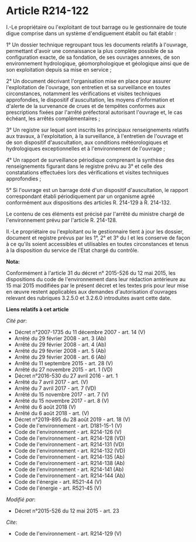# Article R214-122

I.-Le propriétaire ou l'exploitant de tout barrage ou le gestionnaire de toute digue comprise dans un système d'endiguement
établit ou fait établir : 

1° Un dossier technique regroupant tous les documents relatifs à l'ouvrage, permettant d'avoir une connaissance la plus
complète possible de sa configuration exacte, de sa fondation, de ses ouvrages annexes, de son environnement hydrologique,
géomorphologique et géologique ainsi que de son exploitation depuis sa mise en service ; 

2° Un document décrivant l'organisation mise en place pour assurer l'exploitation de l'ouvrage, son entretien et sa
surveillance en toutes circonstances, notamment les vérifications et visites techniques approfondies, le dispositif
d'auscultation, les moyens d'information et d'alerte de la survenance de crues et de tempêtes conformes aux prescriptions
fixées par l'arrêté préfectoral autorisant l'ouvrage et, le cas échéant, les arrêtés complémentaires ; 

3° Un registre sur lequel sont inscrits les principaux renseignements relatifs aux travaux, à l'exploitation, à la
surveillance, à l'entretien de l'ouvrage et de son dispositif d'auscultation, aux conditions météorologiques et hydrologiques
exceptionnelles et à l'environnement de l'ouvrage ; 

4° Un rapport de surveillance périodique comprenant la synthèse des renseignements figurant dans le registre prévu au 3° et
celle des constatations effectuées lors des vérifications et visites techniques approfondies ; 

5° Si l'ouvrage est un barrage doté d'un dispositif d'auscultation, le rapport correspondant établi périodiquement par un
organisme agréé conformément aux dispositions des articles R. 214-129 à R. 214-132. 

Le contenu de ces éléments est précisé par l'arrêté du ministre chargé de l'environnement prévu par l'article R. 214-128. 

II.-Le propriétaire ou l'exploitant ou le gestionnaire tient à jour les dossier, document et registre prévus par les 1°, 2°
et 3° du I et les conserve de façon à ce qu'ils soient accessibles et utilisables en toutes circonstances et tenus à la
disposition du service de l'Etat chargé du contrôle.

**Nota:**

Conformément à l'article 31 du décret n° 2015-526 du 12 mai 2015, les dispositions du code de l'environnement dans leur
rédaction antérieure au 15 mai 2015 modifiées par le présent décret et les textes pris pour leur mise en œuvre restent
applicables aux demandes d'autorisation d'ouvrages relevant des rubriques 3.2.5.0 et 3.2.6.0 introduites avant cette date.

**Liens relatifs à cet article**

_Cité par_:

  - Décret n°2007-1735 du 11 décembre 2007 - art. 14 (V)
  - Arrêté du 29 février 2008 - art. 3 (Ab)
  - Arrêté du 29 février 2008 - art. 4 (Ab)
  - Arrêté du 29 février 2008 - art. 5 (Ab)
  - Arrêté du 29 février 2008 - art. 6 (Ab)
  - Arrêté du 11 septembre 2015 - art. 28 (V)
  - Arrêté du 27 novembre 2015 - art. 1 (VD)
  - Décret n°2016-530 du 27 avril 2016 - art. 1
  - Arrêté du 7 avril 2017 - art. (V)
  - Arrêté du 7 avril 2017 - art. 7 (VD)
  - Arrêté du 15 novembre 2017 - art. 7 (V)
  - Arrêté du 15 novembre 2017 - art. 8 (V)
  - Arrêté du 6 août 2018 (V)
  - Arrêté du 6 août 2018 - art. (V)
  - Décret n°2019-895 du 28 août 2019 - art. 18 (V)
  - Code de l'environnement - art. D181-15-1 (V)
  - Code de l'environnement - art. R214-126 (V)
  - Code de l'environnement - art. R214-128 (VD)
  - Code de l'environnement - art. R214-131 (VD)
  - Code de l'environnement - art. R214-132 (VD)
  - Code de l'environnement - art. R214-135 (Ab)
  - Code de l'environnement - art. R214-138 (Ab)
  - Code de l'environnement - art. R214-141 (Ab)
  - Code de l'environnement - art. R214-144 (Ab)
  - Code de l'énergie - art. R521-44 (V)
  - Code de l'énergie - art. R521-45 (V)

_Modifié par_:

  - Décret n°2015-526 du 12 mai 2015 - art. 23

_Cite_:

  - Code de l'environnement - art. R214-129 (V)
